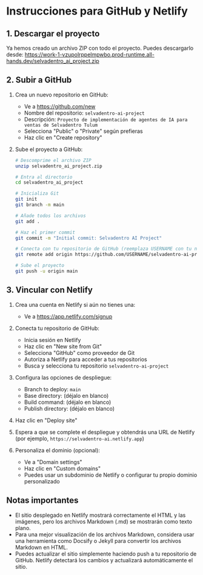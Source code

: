 # Instrucciones para GitHub y Netlify

## 1. Descargar el proyecto

Ya hemos creado un archivo ZIP con todo el proyecto. Puedes descargarlo desde:
https://work-1-vzupolrppelmpwbo.prod-runtime.all-hands.dev/selvadentro_ai_project.zip

## 2. Subir a GitHub

1. Crea un nuevo repositorio en GitHub:
   - Ve a https://github.com/new
   - Nombre del repositorio: `selvadentro-ai-project`
   - Descripción: `Proyecto de implementación de agentes de IA para ventas de Selvadentro Tulum`
   - Selecciona "Public" o "Private" según prefieras
   - Haz clic en "Create repository"

2. Sube el proyecto a GitHub:
   ```bash
   # Descomprime el archivo ZIP
   unzip selvadentro_ai_project.zip
   
   # Entra al directorio
   cd selvadentro_ai_project
   
   # Inicializa Git
   git init
   git branch -m main
   
   # Añade todos los archivos
   git add .
   
   # Haz el primer commit
   git commit -m "Initial commit: Selvadentro AI Project"
   
   # Conecta con tu repositorio de GitHub (reemplaza USERNAME con tu nombre de usuario)
   git remote add origin https://github.com/USERNAME/selvadentro-ai-project.git
   
   # Sube el proyecto
   git push -u origin main
   ```

## 3. Vincular con Netlify

1. Crea una cuenta en Netlify si aún no tienes una:
   - Ve a https://app.netlify.com/signup

2. Conecta tu repositorio de GitHub:
   - Inicia sesión en Netlify
   - Haz clic en "New site from Git"
   - Selecciona "GitHub" como proveedor de Git
   - Autoriza a Netlify para acceder a tus repositorios
   - Busca y selecciona tu repositorio `selvadentro-ai-project`

3. Configura las opciones de despliegue:
   - Branch to deploy: `main`
   - Base directory: (déjalo en blanco)
   - Build command: (déjalo en blanco)
   - Publish directory: (déjalo en blanco)

4. Haz clic en "Deploy site"

5. Espera a que se complete el despliegue y obtendrás una URL de Netlify (por ejemplo, `https://selvadentro-ai.netlify.app`)

6. Personaliza el dominio (opcional):
   - Ve a "Domain settings"
   - Haz clic en "Custom domains"
   - Puedes usar un subdominio de Netlify o configurar tu propio dominio personalizado

## Notas importantes

- El sitio desplegado en Netlify mostrará correctamente el HTML y las imágenes, pero los archivos Markdown (.md) se mostrarán como texto plano.
- Para una mejor visualización de los archivos Markdown, considera usar una herramienta como Docsify o Jekyll para convertir los archivos Markdown en HTML.
- Puedes actualizar el sitio simplemente haciendo push a tu repositorio de GitHub. Netlify detectará los cambios y actualizará automáticamente el sitio.
